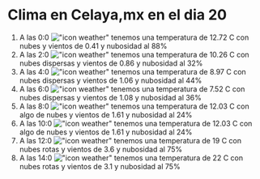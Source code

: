 # Clima en Celaya,mx en el dia 20

1. A las 0:0 !["icon weather"](http://openweathermap.org/img/w/04n.png) tenemos una temperatura de 12.72 C con nubes y  vientos de 0.41 y nubosidad al 88%
1. A las 2:0 !["icon weather"](http://openweathermap.org/img/w/03n.png) tenemos una temperatura de 10.26 C con nubes dispersas y  vientos de 0.86 y nubosidad al 32%
1. A las 4:0 !["icon weather"](http://openweathermap.org/img/w/03n.png) tenemos una temperatura de 8.97 C con nubes dispersas y  vientos de 1.06 y nubosidad al 44%
1. A las 6:0 !["icon weather"](http://openweathermap.org/img/w/03n.png) tenemos una temperatura de 7.52 C con nubes dispersas y  vientos de 1.08 y nubosidad al 36%
1. A las 8:0 !["icon weather"](http://openweathermap.org/img/w/02d.png) tenemos una temperatura de 12.03 C con algo de nubes y  vientos de 1.61 y nubosidad al 24%
1. A las 10:0 !["icon weather"](http://openweathermap.org/img/w/02d.png) tenemos una temperatura de 12.03 C con algo de nubes y  vientos de 1.61 y nubosidad al 24%
1. A las 12:0 !["icon weather"](http://openweathermap.org/img/w/04d.png) tenemos una temperatura de 19 C con nubes rotas y  vientos de 3.6 y nubosidad al 75%
1. A las 14:0 !["icon weather"](http://openweathermap.org/img/w/04d.png) tenemos una temperatura de 22 C con nubes rotas y  vientos de 3.1 y nubosidad al 75%
